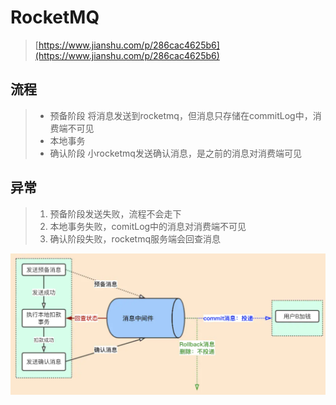 # RocketMQ

> [https://www.jianshu.com/p/286cac4625b6](https://www.jianshu.com/p/286cac4625b6)

## 流程

> * 预备阶段      将消息发送到rocketmq，但消息只存储在commitLog中，消费端不可见
> * 本地事务
> * 确认阶段      小rocketmq发送确认消息，是之前的消息对消费端可见

## 异常

> 1. 预备阶段发送失败，流程不会走下
> 2. 本地事务失败，comitLog中的消息对消费端不可见
> 3. 确认阶段失败，rocketmq服务端会回查消息



![](/assets/rocketmq-2pc.png)

